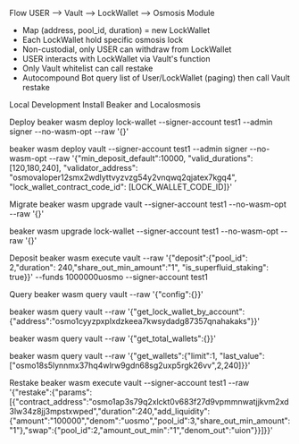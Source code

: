 Flow
USER --> Vault --> LockWallet --> Osmosis Module
- Map (address, pool_id, duration) = new LockWallet 
- Each LockWallet hold specific osmosis lock
- Non-custodial, only USER can withdraw from LockWallet
- USER interacts with LockWallet via Vault's function
- Only Vault whitelist can call restake
- Autocompound Bot query list of User/LockWallet (paging) then call Vault restake 

Local Development
Install Beaker and Localosmosis

Deploy
beaker wasm deploy lock-wallet --signer-account test1 --admin signer --no-wasm-opt --raw '{}'

beaker wasm deploy vault --signer-account test1 --admin signer --no-wasm-opt --raw '{"min_deposit_default":10000, "valid_durations":[120,180,240], "validator_address": "osmovaloper12smx2wdlyttvyzvzg54y2vnqwq2qjatex7kgq4", "lock_wallet_contract_code_id": [LOCK_WALLET_CODE_ID]}'

Migrate
beaker wasm upgrade vault --signer-account test1 --no-wasm-opt --raw '{}'

beaker wasm upgrade lock-wallet --signer-account test1 --no-wasm-opt --raw '{}'

Deposit
beaker wasm execute vault --raw '{"deposit":{"pool_id": 2,"duration": 240,"share_out_min_amount":"1", "is_superfluid_staking": true}}' --funds 1000000uosmo --signer-account test1

Query
beaker wasm query vault --raw '{"config":{}}'

beaker wasm query vault --raw '{"get_lock_wallet_by_account":{"address":"osmo1cyyzpxplxdzkeea7kwsydadg87357qnahakaks"}}'

beaker wasm query vault --raw '{"get_total_wallets":{}}'

beaker wasm query vault --raw '{"get_wallets":{"limit":1, "last_value":["osmo18s5lynnmx37hq4wlrw9gdn68sg2uxp5rgk26vv",2,240]}}'

Restake
beaker wasm execute vault --signer-account test1 --raw '{"restake":{"params":[{"contract_address":"osmo1ap3s79q2xlckt0v683f27d9vpmmnwatjjkvm2xd3lw34z8jj3mpstxwped","duration":240,"add_liquidity":{"amount":"100000","denom":"uosmo","pool_id":3,"share_out_min_amount":"1"},"swap":{"pool_id":2,"amount_out_min":"1","denom_out":"uion"}}]}}'


